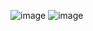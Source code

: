 ![image](https://github.com/anderson895/basic_Xml/assets/105678913/1f1d2e05-f122-4008-97d8-1c243ac96871)
![image](https://github.com/anderson895/basic_Xml/assets/105678913/49f4bea0-7b02-4b45-bc1f-deea0748f64a)
